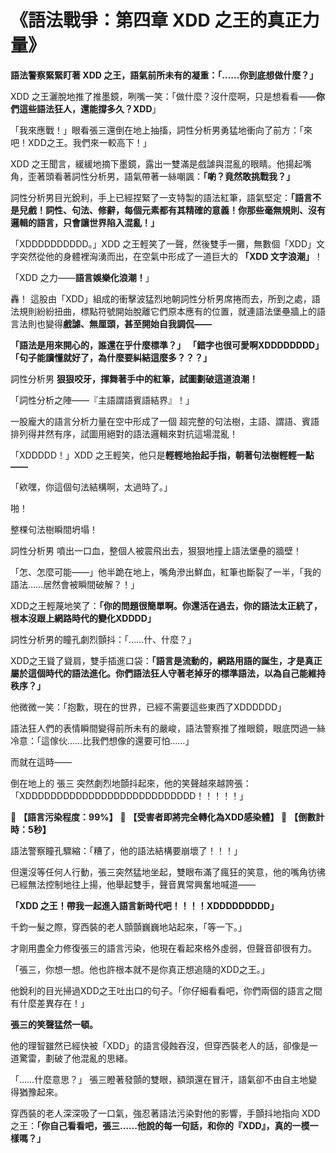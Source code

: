 # **《語法戰爭：第四章 XDD 之王的真正力量》**

**語法警察緊緊盯著 XDD 之王，語氣前所未有的凝重：「……你到底想做什麼？」**

XDD 之王灑脫地推了推墨鏡，咧嘴一笑：「做什麼？沒什麼啊，只是想看看——**你們這些語法狂人，還能撐多久？XDD**」

「我來應戰！」眼看張三還倒在地上抽搐，詞性分析男勇猛地衝向了前方：「來吧！XDD之王。我們來一較高下！」

XDD 之王聞言，緩緩地摘下墨鏡，露出一雙滿是戲謔與混亂的眼睛。他揚起嘴角，歪著頭看著詞性分析男，語氣帶著一絲嘲諷：**「喲？竟然敢挑戰我？」**

詞性分析男目光銳利，手上已經捏緊了一支特製的語法紅筆，語氣堅定：**「語言不是兒戲！詞性、句法、修辭，每個元素都有其精確的意義！你那些毫無規則、沒有邏輯的語言，只會讓世界陷入混亂！」**

「XDDDDDDDDDD。」XDD 之王輕笑了一聲，然後雙手一攤，無數個「XDD」文字突然從他的身體裡洶湧而出，在空氣中形成了一道巨大的 **「XDD 文字浪潮」**！

「XDD 之力——**語言娛樂化浪潮！**」

轟！ 這股由「XDD」組成的衝擊波猛烈地朝詞性分析男席捲而去，所到之處，語法規則紛紛扭曲，標點符號開始脫離它們原本應有的位置，就連語法堡壘牆上的語言法則也變得**戲謔、無厘頭，甚至開始自我調侃——**

**「語法是用來開心的，誰還在乎什麼標準？」**
**「錯字也很可愛啊XDDDDDDDD」**
**「句子能讀懂就好了，為什麼要糾結這麼多？？？」**

詞性分析男 **狠狠咬牙，揮舞著手中的紅筆，試圖劃破這道浪潮！**

「詞性分析之陣——『主語謂語賓語結界』！」

一股龐大的語言分析力量在空中形成了一個 超完整的句法樹，主語、謂語、賓語排列得井然有序，試圖用絕對的語法邏輯來對抗這場混亂！

「XDDDDD！」XDD 之王輕笑，他只是**輕輕地抬起手指，朝著句法樹輕輕一點——**

「欸嘿，你這個句法結構啊，太過時了。」

啪！

整棵句法樹瞬間坍塌！

詞性分析男 噴出一口血，整個人被震飛出去，狠狠地撞上語法堡壘的牆壁！

「怎、怎麼可能——」他半跪在地上，嘴角滲出鮮血，紅筆也斷裂了一半，「我的語法……居然會被瞬間破解？！」

XDD之王輕蔑地笑了：**「你的問題很簡單啊。你還活在過去，你的語法太正統了，根本沒跟上網路時代的變化XDDDD」**

詞性分析男的瞳孔劇烈顫抖：「……什、什麼？」

XDD之王聳了聳肩，雙手插進口袋：**「語言是流動的，網路用語的誕生，才是真正屬於這個時代的語法進化。你們語法狂人守著老掉牙的標準語法，以為自己能維持秩序？」**

他微微一笑：「抱歉，現在的世界，已經不需要這些東西了XDDDDDD」

語法狂人們的表情瞬間變得前所未有的嚴峻，語法警察推了推眼鏡，眼底閃過一絲冷意：「這傢伙……比我們想像的還要可怕……」

而就在這時——

倒在地上的 張三 突然劇烈地顫抖起來，他的笑聲越來越誇張：「XDDDDDDDDDDDDDDDDDDDDDDDDDDD！！！！！」

🔺 **【語言污染程度：99%】**
🔺 **【受害者即將完全轉化為XDD感染體】**
🔺 **【倒數計時：5秒】**

語法警察瞳孔驟縮：「糟了，他的語法結構要崩壞了！！！」

但還沒等任何人行動，張三突然猛地坐起，雙眼布滿了瘋狂的笑意，他的嘴角彷彿已經無法控制地往上揚，他舉起雙手，聲音異常興奮地喊道——

**「XDD 之王！帶我一起進入語言新時代吧！！！！XDDDDDDDDD」**

千鈞一髮之際，穿西裝的老人顫顫巍巍地站起來，「等一下。」

才剛用盡全力修復張三的語言污染，他現在看起來格外虛弱，但聲音卻很有力。

「張三，你想一想。他也許根本就不是你真正想追隨的XDD之王。」

他銳利的目光掃過XDD之王吐出口的句子。「你仔細看看吧，你們兩個的語言之間有什麼差異存在！」

**張三的笑聲猛然一頓。**

他的理智雖然已經快被「XDD」的語言侵蝕吞沒，但穿西裝老人的話，卻像是一道驚雷，劃破了他混亂的思緒。

「……什麼意思？」 張三瞪著發顫的雙眼，額頭還在冒汗，語氣卻不由自主地變得猶豫起來。

穿西裝的老人深深吸了一口氣，強忍著語法污染對他的影響，手顫抖地指向 XDD 之王：**「你自己看看吧，張三……他說的每一句話，和你的『XDD』，真的一模一樣嗎？」**